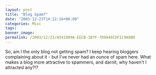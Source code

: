 ```yaml
---
layout: post
title: "Blog Spam?"
date: "2003-12-23T14:12:16+06:00"
categories: Misc 
tags: 
banner_image: 
permalink: /2003/12/23/A541989A-EECB-387F-7D9A46CDF1C9A0B0
---
```


So, am I the only blog not getting spam? I keep hearing bloggers complaining about it - but I've never had an ounce of spam here. What makes a blog more attractive to spammers, and darnit, why haven't  I attracted any?!?